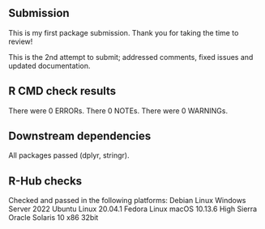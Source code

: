 ## Submission

This is my first package submission. Thank you for taking the time to review!

This is the 2nd attempt to submit; addressed comments, fixed issues and updated documentation.

## R CMD check results

There were 0 ERRORs.
There 0 NOTEs.
There were 0 WARNINGs.

## Downstream dependencies

All packages passed (dplyr, stringr).

## R-Hub checks

Checked and passed in the following platforms:
  Debian Linux
  Windows Server 2022
  Ubuntu Linux 20.04.1
  Fedora Linux
  macOS 10.13.6 High Sierra
  Oracle Solaris 10 x86 32bit
